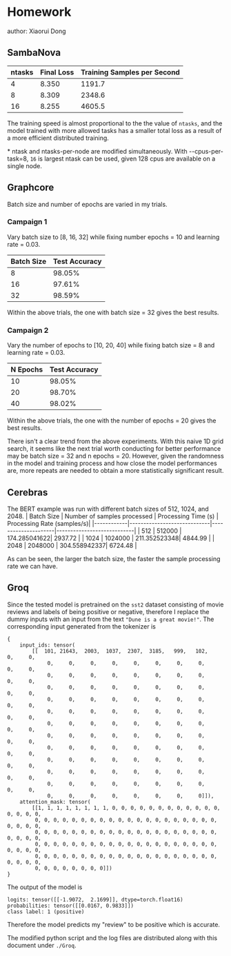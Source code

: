 # Homework
author: Xiaorui Dong

## SambaNova

| ntasks | Final Loss | Training Samples per Second |
|-------|------------|-----------------------------|
| 4     | 8.350 | 1191.7 |
| 8     | 8.309 | 2348.6 |
| 16    | 8.255 | 4605.5 |

The training speed is almost proportional to the the value of `ntasks`, and the model trained with more allowed tasks has a smaller total loss as a result of a more efficient distributed training.

\* ntask and ntasks-per-node are modified simultaneously. With --cpus-per-task=8, `16` is largest ntask can be used, given 128 cpus are available on a single node.

## Graphcore
Batch size and number of epochs are varied in my trials.
### Campaign 1
Vary batch size to [8, 16, 32] while fixing number epochs = 10 and learning rate = 0.03.

| Batch Size | Test Accuracy |
|------------|-----------------------------|
| 8          | 98.05% |
| 16         | 97.61% |
| 32         | 98.59% |

Within the above trials, the one with batch size = 32 gives the best results.

### Campaign 2
Vary the number of epochs to [10, 20, 40] while fixing batch size = 8 and learning rate = 0.03.

| N Epochs | Test Accuracy |
|------------|-----------------------------|
| 10         | 98.05% |
| 20         | 98.70% |
| 40         | 98.02% |

Within the above trials, the one with the number of epochs = 20 gives the best results.

There isn't a clear trend from the above experiments. With this naive 1D grid search, it seems like the next trial worth conducting for better performance may be batch size = 32 and n epochs = 20. However, given the randomness in the model and training process and how close the model performances are, more repeats are needed to obtain a more statistically significant result.


## Cerebras
The BERT example was run with different batch sizes of 512, 1024, and 2048.
| Batch Size | Number of samples processed | Processing Time (s) | Processing Rate (samples/s)|
|------------|-----------------------------|---------------------|----------------------------|
| 512        | 512000       | 174.285041622| 2937.72 |
| 1024       | 1024000      | 211.352523348| 4844.99 |
| 2048       | 2048000      | 304.558942337| 6724.48 |

As can be seen, the larger the batch size, the faster the sample processing rate we can have.

## Groq
Since the tested model is pretrained on the `sst2` dataset consisting of movie reviews and labels of being positive or negative, therefore I replace the dummy inputs with an input from the text `"Dune is a great movie!"`. The corresponding input generated from the tokenizer is
```
{
    input_ids: tensor(
        [[  101, 21643,  2003,  1037,  2307,  3185,   999,   102,     0,     0,
             0,     0,     0,     0,     0,     0,     0,     0,     0,     0,
             0,     0,     0,     0,     0,     0,     0,     0,     0,     0,
             0,     0,     0,     0,     0,     0,     0,     0,     0,     0,
             0,     0,     0,     0,     0,     0,     0,     0,     0,     0,
             0,     0,     0,     0,     0,     0,     0,     0,     0,     0,
             0,     0,     0,     0,     0,     0,     0,     0,     0,     0,
             0,     0,     0,     0,     0,     0,     0,     0,     0,     0,
             0,     0,     0,     0,     0,     0,     0,     0,     0,     0,
             0,     0,     0,     0,     0,     0,     0,     0,     0,     0,
             0,     0,     0,     0,     0,     0,     0,     0,     0,     0,
             0,     0,     0,     0,     0,     0,     0,     0,     0,     0,
             0,     0,     0,     0,     0,     0,     0,     0]]),
    attention_mask: tensor(
        [[1, 1, 1, 1, 1, 1, 1, 1, 0, 0, 0, 0, 0, 0, 0, 0, 0, 0, 0, 0, 0, 0, 0, 0,
         0, 0, 0, 0, 0, 0, 0, 0, 0, 0, 0, 0, 0, 0, 0, 0, 0, 0, 0, 0, 0, 0, 0, 0,
         0, 0, 0, 0, 0, 0, 0, 0, 0, 0, 0, 0, 0, 0, 0, 0, 0, 0, 0, 0, 0, 0, 0, 0,
         0, 0, 0, 0, 0, 0, 0, 0, 0, 0, 0, 0, 0, 0, 0, 0, 0, 0, 0, 0, 0, 0, 0, 0,
         0, 0, 0, 0, 0, 0, 0, 0, 0, 0, 0, 0, 0, 0, 0, 0, 0, 0, 0, 0, 0, 0, 0, 0,
         0, 0, 0, 0, 0, 0, 0, 0]])
}
```
The output of the model is
```
logits: tensor([[-1.9072,  2.1699]], dtype=torch.float16)
probabilities: tensor([[0.0167, 0.9833]])
class label: 1 (positive)
```
Therefore the model predicts my "review" to be positive which is accurate.

The modified python script and the log files are distributed along with this document under `./Groq`.